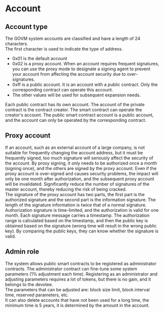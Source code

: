 # Account

## Account type

The GOVM system accounts are classified and have a length of 24 characters.  
The first character is used to indicate the type of address.  

* 0x01 is the default account  
* 0x02 is a proxy account. When an account requires frequent signatures, you can use the proxy mode to designate a signing agent to prevent your account from affecting the account security due to over-signatures.  
* 0xff is a public account. It is an account with a public contract. Only the corresponding contract can operate this account.
* The other values ​​will be used for subsequent expansion needs.  

Each public contract has its own account. The account of the private contract is the contract creator. The smart contract can operate the creator's account. The public smart contract account is a public account, and the account can only be operated by the corresponding contract.  

## Proxy account

If an account, such as an external account of a large company, is not suitable for frequently changing the account address, but it must be frequently signed, too much signature will seriously affect the security of the account. By proxy signing, it only needs to be authorized once a month (signing once), and the others are signed by the proxy account. Even if the proxy account is over-signed and causes security problems, the impact will only be one month after authorization, and the subsequent proxy account will be invalidated. Significantly reduce the number of signatures of the master account, thereby reducing the risk of being cracked.  
The signature of the proxy account has two parts, the first part is the authorized signature and the second part is the information signature. The length of the signature information is twice that of a normal signature.  
Authorization signature is time-limited, and the authorization is valid for one month. Each signature message carries a timestamp. The authorization range is calculated based on the timestamp, and then the public key is obtained based on the signature (wrong time will result in the wrong public key). By comparing the public keys, they can know whether the signature is valid.  

## Admin role

The system allows public smart contracts to be registered as administrator contracts. The administrator contract can fine-tune some system parameters (1% adjustment each time). Registering as an administrator and adjusting parameters requires a lot of tokens, but there is no gain, and it belongs to the devotee.  
The parameters that can be adjusted are: block size limit, block interval time, reserved parameters, etc.  
It can also delete accounts that have not been used for a long time, the minimum time is 5 years, it is determined by the amount in the account.  
